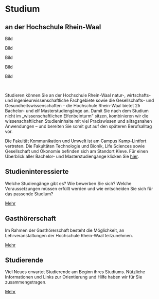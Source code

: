 








Studium
=======


an der Hochschule Rhein\-Waal
-----------------------------








Bild
 







Bild
 







Bild
 







Bild
 







Bild
 








 


Studieren können Sie an der Hochschule Rhein\-Waal natur\-, wirtschafts\- und ingenieurwissenschaftliche Fachgebiete sowie die Gesellschafts\- und Gesundheitswissenschaften – die Hochschule Rhein\-Waal bietet 25 Bachelor\- und elf Masterstudiengänge an. Damit Sie nach dem Studium nicht im „wissenschaftlichen Elfenbeinturm" sitzen, kombinieren wir die wissenschaftlichen Studieninhalte mit viel Praxiswissen und alltagsnahen Anwendungen – und bereiten Sie somit gut auf den späteren Berufsalltag vor.


Die Fakultät Kommunikation und Umwelt ist am Campus Kamp\-Lintfort vertreten. Die Fakultäten Technologie und Bionik, Life Sciences sowie Gesellschaft und Ökonomie befinden sich am Standort Kleve. Für einen Überblick aller Bachelor\- und Masterstudiengänge klicken Sie [hier](https://www.hochschule-rhein-waal.de/de/studium/studieninteressierte/studiengaenge-und-modelle).










Studieninteressierte
--------------------



Welche Studiengänge gibt es? Wie bewerben Sie sich? Welche Voraussetzungen müssen erfüllt werden und wie entscheiden Sie sich für das passende Studium?



 [Mehr](/de/studium/studieninteressierte)





Gasthörerschaft
---------------



Im Rahmen der Gasthörerschaft besteht die Möglichkeit, an Lehrveranstaltungen der Hochschule Rhein\-Waal teilzunehmen. 



 [Mehr](/de/studium/gasthoererschaft)







Studierende
-----------



Viel Neues erwartet Studierende am Beginn ihres Studiums. Nützliche Informationen und Links zur Orientierung und Hilfe haben wir für Sie zusammengetragen.



 [Mehr](/de/studium/studierende)














